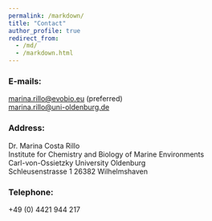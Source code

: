 ```yaml
---
permalink: /markdown/
title: "Contact"
author_profile: true
redirect_from: 
  - /md/
  - /markdown.html
---
```


### E-mails: 
[marina.rillo@evobio.eu](mailto:marina.rillo@evobio.eu) (preferred)   
[marina.rillo@uni-oldenburg.de](mailto:marina.rillo@uni-oldenburg.de)   

### Address:  
Dr. Marina Costa Rillo  
Institute for Chemistry and Biology of Marine Environments  
Carl-von-Ossietzky University Oldenburg    
Schleusenstrasse 1
26382 Wilhelmshaven    

### Telephone:  
+49 (0) 4421 944 217  
